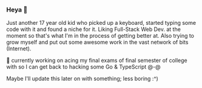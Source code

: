### Heya 👋

Just another 17 year old kid who picked up a keyboard, started typing some code with it and found a niche for it. Liking Full-Stack Web Dev. at the moment so that's what I'm in the process of getting better at. Also trying to grow myself and put out some awesome work in the vast network of bits (Internet).

🔭 currently working on acing my final exams of final semester of college with so I can get back to hacking some Go & TypeScript @-@ 

Maybe I'll update this later on with something; less boring :^)

<!--
Here are some ideas to get you started:

- 🔭 I’m currently working on ...
- 🌱 I’m currently learning ...
- 👯 I’m looking to collaborate on ...
- 🤔 I’m looking for help with ...
- 💬 Ask me about ...
- 📫 How to reach me: ...
- 😄 Pronouns: ...
- ⚡ Fun fact: ...
-->

